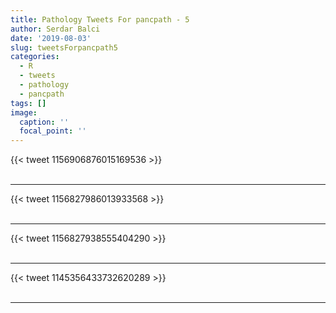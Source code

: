 ```yaml
---
title: Pathology Tweets For pancpath - 5
author: Serdar Balci
date: '2019-08-03'
slug: tweetsForpancpath5
categories:
  - R
  - tweets
  - pathology
  - pancpath
tags: []
image:
  caption: ''
  focal_point: ''
---
```



{{< tweet 1156906876015169536 >}}
<br>
<br>
<hr>
{{< tweet 1156827986013933568 >}}
<br>
<br>
<hr>
{{< tweet 1156827938555404290 >}}
<br>
<br>
<hr>
{{< tweet 1145356433732620289 >}}
<br>
<br>
<hr>
